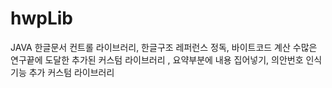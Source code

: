 # hwpLib
JAVA 한글문서 컨트롤 라이브러리, 한글구조 레퍼런스 정독, 바이트코드 계산
수많은 연구끝에 도달한 추가된 커스텀 라이브러리 , 요약부분에 내용 집어넣기, 의안번호 인식기능 추가 커스텀 라이브러리
